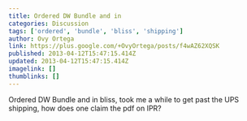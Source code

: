 ```yaml
---
title: Ordered DW Bundle and in
categories: Discussion
tags: ['ordered', 'bundle', 'bliss', 'shipping']
author: Ovy Ortega
link: https://plus.google.com/+OvyOrtega/posts/f4wAZ62XQSK
published: 2013-04-12T15:47:15.414Z
updated: 2013-04-12T15:47:15.414Z
imagelink: []
thumblinks: []
---
```


Ordered DW Bundle and in bliss, took me a while to get past the UPS shipping, how does one claim the pdf on IPR?